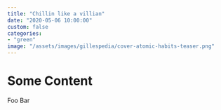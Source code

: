 ```yaml
---
title: "Chillin like a villian"
date: "2020-05-06 10:00:00"
custom: false
categories:
- "green"
image: "/assets/images/gillespedia/cover-atomic-habits-teaser.png"
---
```


# Some Content
Foo Bar
